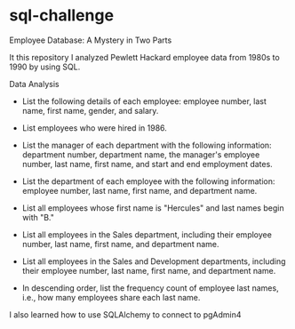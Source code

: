 # sql-challenge

Employee Database: A Mystery in Two Parts

It this repository I analyzed Pewlett Hackard employee data from 1980s to 1990 by using SQL. 

Data Analysis

- List the following details of each employee: employee number, last name, first name, gender, and salary.

- List employees who were hired in 1986.

- List the manager of each department with the following information: department number, department name, the manager's employee number, last name, first name, and start and end employment dates.

- List the department of each employee with the following information: employee number, last name, first name, and department name.

- List all employees whose first name is "Hercules" and last names begin with "B."

- List all employees in the Sales department, including their employee number, last name, first name, and department name.

- List all employees in the Sales and Development departments, including their employee number, last name, first name, and department name.

- In descending order, list the frequency count of employee last names, i.e., how many employees share each last name.

I also learned how to use SQLAlchemy to connect to pgAdmin4
